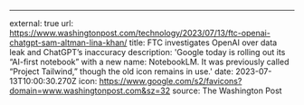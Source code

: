 ---
external: true
url: https://www.washingtonpost.com/technology/2023/07/13/ftc-openai-chatgpt-sam-altman-lina-khan/
title: FTC investigates OpenAI over data leak and ChatGPT’s inaccuracy
description: 'Google today is rolling out its “AI-first notebook” with a new name: NotebookLM. It was previously called “Project Tailwind,” though the old icon remains in use.'
date: 2023-07-13T10:00:30.270Z
icon: https://www.google.com/s2/favicons?domain=www.washingtonpost.com&sz=32
source: The Washington Post